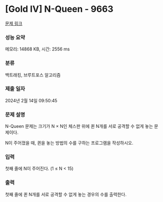 # [Gold IV] N-Queen - 9663 

[문제 링크](https://www.acmicpc.net/problem/9663) 

### 성능 요약

메모리: 14868 KB, 시간: 2556 ms

### 분류

백트래킹, 브루트포스 알고리즘

### 제출 일자

2024년 2월 14일 09:50:45

### 문제 설명

<p>N-Queen 문제는 크기가 N × N인 체스판 위에 퀸 N개를 서로 공격할 수 없게 놓는 문제이다.</p>

<p>N이 주어졌을 때, 퀸을 놓는 방법의 수를 구하는 프로그램을 작성하시오.</p>

### 입력 

 <p>첫째 줄에 N이 주어진다. (1 ≤ N < 15)</p>

### 출력 

 <p>첫째 줄에 퀸 N개를 서로 공격할 수 없게 놓는 경우의 수를 출력한다.</p>

